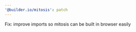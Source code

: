 ```yaml
---
'@builder.io/mitosis': patch
---
```


Fix: improve imports so mitosis can be built in browser easily
